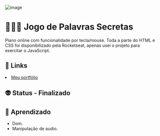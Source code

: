 ![image](https://user-images.githubusercontent.com/88604193/167933890-ebbcd80d-a44f-4781-bfe0-a3424ff7b89f.png)

<h1>👩🏽‍💻 Jogo de Palavras Secretas</h1>
<p>Piano online com funcionalidade por tecla/mouse. Toda a parte do HTML e CSS foi disponibilizado pela Rocketseat, apenas usei o projeto para exercitar o JavaScript.</p>
<h2>🎯 Links</h2>
    <li>
      <a href="https://sabrinaalvesbrito.com.br" target="_blank">Meu portfólio</a>
    </li>
</ul>
<h2>👽 Status - Finalizado</h2>
<h2>🧐 Aprendizado</h2>
<ul>
  <li>Dom.</li>
  <li>Manipulação de audio.</li>
</ul>
